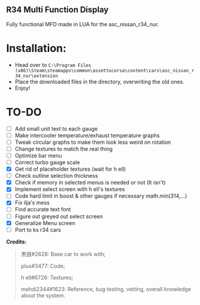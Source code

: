 ## R34 Multi Function Display
Fully functional MFD made in LUA for the asc_nissan_r34_nur.

# Installation:

- Head over to `C:\Program Files (x86)\Steam\steamapps\common\assettocorsa\content\cars\asc_nissan_r34_nur\extension`
- Place the downloaded files in the directory, overwriting the old ones.
- Enjoy!


# TO-DO

- [ ] Add small unit text to each gauge
- [ ] Make intercooler temperature/exhaust temperature graphs
- [ ] Tweak circular graphs to make them look less weird on rotation
- [ ] Change textures to match the real thing
- [ ] Optimize bar menu
- [ ] Correct turbo gauge scale
- [x] Get rid of placeholder textures (wait for h ell)
- [ ] Check outline selection thickness
- [x] Check if memory in selected menus is needed or not (It isn't)
- [x] Implement select screen with h ell's textures
- [ ] Code hard limit in boost & other gauges if necessary math.min(314,...)
- [x] Fix ilja's mess
- [ ] Find accurate text font
- [ ] Figure out greyed out select screen
- [x] Generalize Menu screen
- [ ] Port to ks r34 cars

**Credits:**

 >黒狼#2628: Base car to work with;
 >
 >plus#3477: Code;
 >
 >h ell#6726: Textures;
 >
 >mehdi2344#1623: Reference, bug testing, vetting, overall knowledge about the system.
